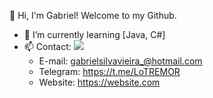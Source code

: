 👋 Hi, I'm Gabriel! Welcome to my Github.



 - 🌱 I’m currently learning [Java, C#]
 - 📫 Contact:
      ![](https://dcbadge.vercel.app/api/shield/339456639058968578)
      - E-mail: gabrielsilvavieira_@hotmail.com
      - Telegram: https://t.me/LoTREMOR
      - Website: https://website.com

